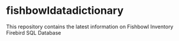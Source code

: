 fishbowldatadictionary
======================

This repository contains the latest information on Fishbowl Inventory Firebird SQL Database
